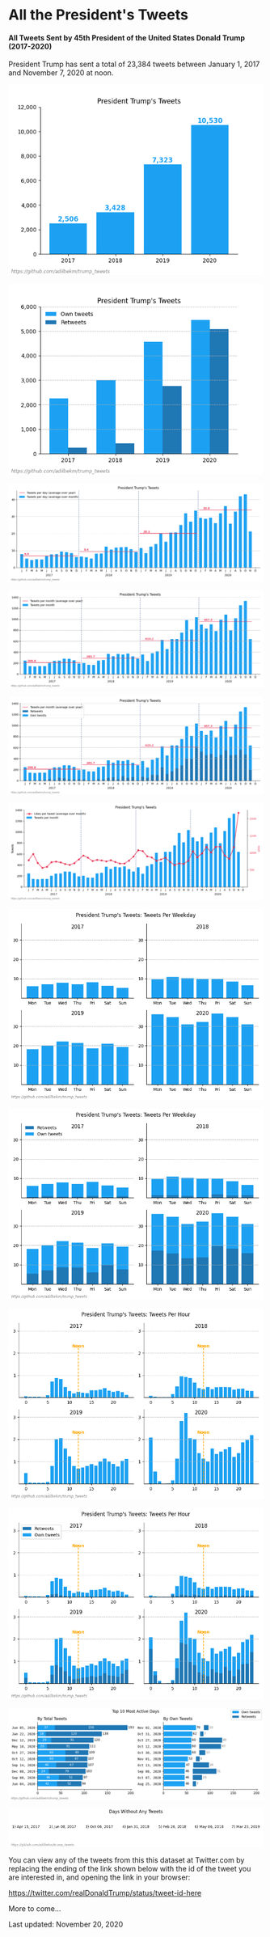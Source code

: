 # All the President's Tweets #

#### All Tweets Sent by 45th President of the United States Donald Trump (2017-2020) #### 

President Trump has sent a total of 23,384 tweets between January 1, 2017 and November 7, 2020 at noon. 

![Tweets by year][plt1]

![Tweets vs retweets][plt2]

![Tweets per day][plt3]

![Tweets per month][plt4]

![Tweets per month by tweet vs retweet][plt5]

![Tweets per month with likes][plt6]

![Tweets by day of week][plt7]

![Tweets by day of week by tweet vs retweet][plt8]

![Tweets by time of day][plt9]

![Tweets by time of day by tweet vs retweet][plt10]

![Top 10 most active days][plt11]

![Days without any tweets][plt12]

You can view any of the tweets from this this dataset at Twitter.com by replacing the ending of the link shown below with the id of the tweet you are interested in, and opening the link in your browser:

https://twitter.com/realDonaldTrump/status/tweet-id-here

More to come...

Last updated: November 20, 2020

[plt1]: images/plt_01.png
[plt2]: images/plt_02.png
[plt3]: images/plt_03.png
[plt4]: images/plt_04.png
[plt5]: images/plt_05.png
[plt6]: images/plt_06.png
[plt7]: images/plt_07.png
[plt8]: images/plt_08.png
[plt9]: images/plt_09.png
[plt10]: images/plt_10.png
[plt11]: images/plt_11.png
[plt12]: images/plt_12.png

